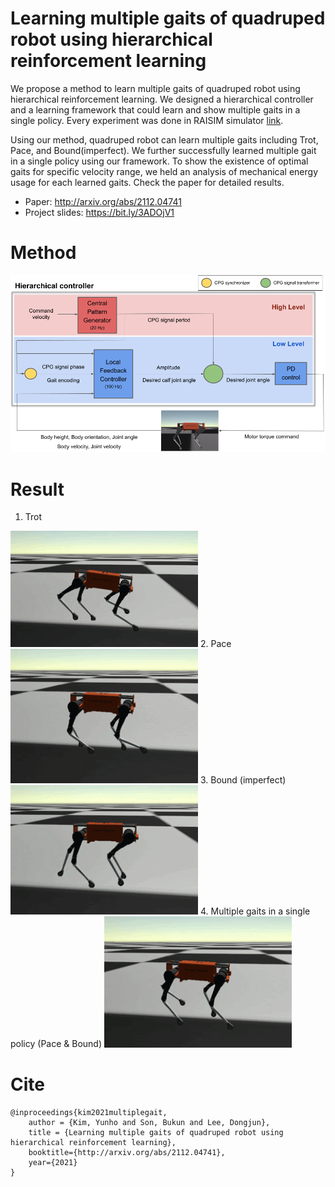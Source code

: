 # Learning multiple gaits of quadruped robot using hierarchical reinforcement learning

We propose a method to learn multiple gaits of quadruped robot using hierarchical reinforcement learning. We designed a hierarchical controller and a learning framework that could learn and show multiple gaits in a single policy. Every experiment was done in RAISIM simulator [link](https://raisim.com/sections/Introduction.html).

Using our method, quadruped robot can learn multiple gaits including Trot, Pace, and Bound(imperfect). We further successfully learned multiple gait in a single policy using our framework. To show the existence of optimal gaits for specific velocity range, we held an analysis of mechanical energy usage for each learned gaits. Check the paper for detailed results.

- Paper: http://arxiv.org/abs/2112.04741
- Project slides: https://bit.ly/3ADOjV1

# Method
<div>
  <img width=600 src='hierarchical_controller.png'>
</div>

# Result
1. Trot
<img width=300 src='video/trot.gif'>
2. Pace
<img width=300 src='video/pace.gif'>
3. Bound (imperfect)
<img width=300 src='video/bound.gif'>
4. Multiple gaits in a single policy (Pace & Bound)
<img width=300 src='video/multiple_gait.gif'>

# Cite
```
@inproceedings{kim2021multiplegait,
    author = {Kim, Yunho and Son, Bukun and Lee, Dongjun},
    title = {Learning multiple gaits of quadruped robot using hierarchical reinforcement learning},
    booktitle={http://arxiv.org/abs/2112.04741},
    year={2021}
}
```

